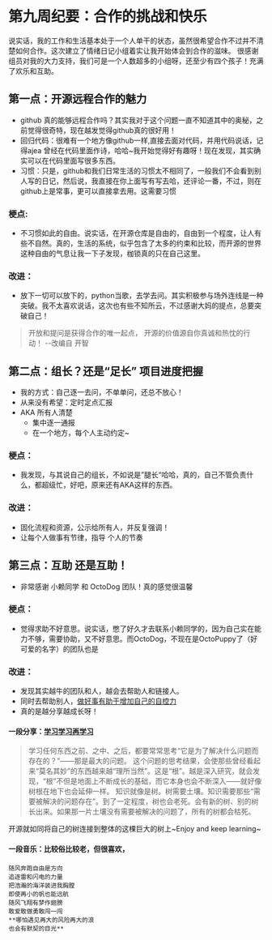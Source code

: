 # 第九周纪要：合作的挑战和快乐


说实话，我的工作和生活基本处于一个人单干的状态，虽然很希望合作不过并不清楚如何合作。这次建立了情绪日记小组着实让我开始体会到合作的滋味。
很感谢组员对我的大力支持，我们可是一个人数超多的小组呀，还至少有四个孩子！充满了欢乐和互助。

## 第一点：开源远程合作的魅力
- github 真的能够远程合作吗？其实我对于这个问题一直不知道其中的奥秘，之前觉得很奇特，现在越发觉得github真的很好用！
- 回归代码：很难有一个地方像github一样,直接去面对代码，并用代码说话，记得ajea 曾经在代码里面作诗，哈哈~我开始觉得好有趣呀！现在发现，其实确实可以在代码里面写很多东西。
- 习惯：只是，github和我们日常生活的习惯太不相同了，一般我们不会看到别人写的日记，然后说，我直接在你上面写有写去哈，还评论一番，不过，则在github上是常事，更可以直接拿去用。这需要习惯

### 梗点:
- 不习惯如此的自由。说实话，在开源仓库是自由的，自由到一个程度，让人有些不自然。真的，生活的系统，似乎包含了太多的约束和比较，而开源的世界这种自由的气息让我一下子发现，枷锁真的只在自己这里。 

### 改进：
- 放下一切可以放下的，python当歌，去学去问。其实积极参与场外连线是一种突破。我不太喜欢说话，这次也有些不知所云，不过感谢大妈的提点，总要突破自己！

> 开放和提问是获得合作的唯一起点， 开源的价值源自你真诚和热忱的行动！ --改编自 开智

## 第二点：组长？还是“足长” 项目进度把握
- 我的方式：自己逐一去问，不单单问，还总不放心！
- 从来没有希望：定时定点汇报
- AKA 所有人清楚
    + 集中逐一通报
	+ 在一个地方，每个人主动约定~
	
### 梗点：
- 我发现，与其说自己的组长，不如说是”腿长“哈哈，真的，自己不管负责什么，都超级忙，好吧，原来还有AKA这样的东西。

### 改进：
- 固化流程和资源，公示给所有人，并反复强调！
- 让每个人做事有节律，指导 个人的节奏

## 第三点：互助 还是互助！
- 非常感谢 小赖同学 和 OctoDog 团队！真的感觉很温馨

### 梗点：
- 觉得求助不好意思。说实话，憋了好久才去联系小赖同学的，因为自己实在能力不够，需要协助，又不好意思。而OctoDog，不现在是OctoPuppy了（好可爱的名字）的团队也是

### 改进：
- 发现其实越牛的团队和人，越会去帮助人和链接人。
- 同时去帮助别人，[做好事有助于增加自己的自控力](https://www.psychologytoday.com/blog/minding-morality/201101/self-control-helping-others-good-deeds-help-us-lose-weight-and-lift)
- 真的是越分享越成长呀！

#### 一段分享：[学习学习再学习](http://xiaolai.github.io/alpha/on-learning/#section-1)
> 学习任何东西之前、之中、之后，都要常常思考“它是为了解决什么问题而存在的？”——那是最大的问题。
这个问题的思考结果，会使那些曾经看起来“莫名其妙”的东西越来越“理所当然”。这是“根”。越是深入研究，就会发现，“根”不但是地面上不断成长的基础，而它本身也会不断深入——就好像树根在地下也会延伸一样。
知识就像是树。树需要土壤。知识需要那些“需要被解决的问题存在”。到了一定程度，树也会老死。会有新的树、别的树长出来。如果那一片土壤没有需要被解决的问题了，所有的树都会枯死。

开源就如同将自己的树连接到整体的这棵巨大的树上~Enjoy and keep learning~

#### 一段音乐：比较俗比较老，但很喜欢，
```
随风奔跑自由是方向
追逐雷和闪电的力量
把浩瀚的海洋装进我胸膛
即使再小的帆也能远航
随风飞翔有梦作翅膀
敢爱敢做勇敢闯一闯
**哪怕遇见再大的风险再大的浪
也会有默契的目光**
```
